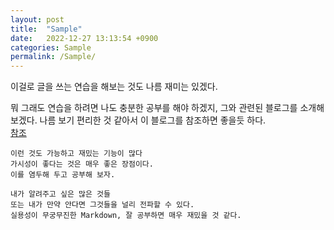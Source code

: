 ```yaml
---
layout: post
title:  "Sample"
date:   2022-12-27 13:13:54 +0900
categories: Sample
permalink: /Sample/
---
```

이걸로 글을 쓰는 연습을 해보는 것도 나름 재미는 있겠다.   

뭐 그래도 연습을 하려면 나도 충분한 공부를 해야 하겠지, 그와 관련된 블로그를 소개해보겠다. 나름 보기 편리한 것 같아서 이 블로그를 참조하면 좋을듯 하다.   
[참조](https://gist.github.com/ihoneymon/652be052a0727ad59601)

	이런 것도 가능하고 재밌는 기능이 많다
	가시성이 좋다는 것은 매우 좋은 장점이다.
	이를 염두해 두고 공부해 보자.

	내가 알려주고 싶은 많은 것들
	또는 내가 만약 안다면 그것들을 널리 전파할 수 있다.
	실용성이 무궁무진한 Markdown, 잘 공부하면 매우 재밌을 것 같다.

